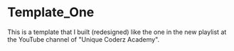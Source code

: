 # Template_One
This is a template that I built (redesigned) like the one in the new playlist at the YouTube channel of "Unique Coderz Academy".